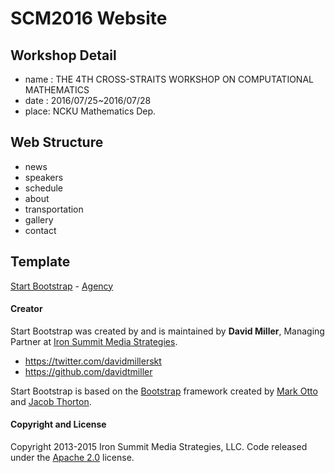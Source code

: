 # SCM2016 Website
## Workshop Detail
* name : THE 4TH CROSS-STRAITS WORKSHOP ON COMPUTATIONAL MATHEMATICS
* date : 2016/07/25~2016/07/28
* place: NCKU Mathematics Dep.

## Web Structure
* news
* speakers
* schedule
* about
* transportation
* gallery
* contact

## Template
[Start Bootstrap](http://startbootstrap.com/) - [Agency](http://startbootstrap.com/template-overviews/agency/)

#### Creator

Start Bootstrap was created by and is maintained by **David Miller**, Managing Partner at [Iron Summit Media Strategies](http://www.ironsummitmedia.com/).

* https://twitter.com/davidmillerskt
* https://github.com/davidtmiller

Start Bootstrap is based on the [Bootstrap](http://getbootstrap.com/) framework created by [Mark Otto](https://twitter.com/mdo) and [Jacob Thorton](https://twitter.com/fat).

#### Copyright and License

Copyright 2013-2015 Iron Summit Media Strategies, LLC. Code released under the [Apache 2.0](https://github.com/IronSummitMedia/startbootstrap-agency/blob/gh-pages/LICENSE) license.
